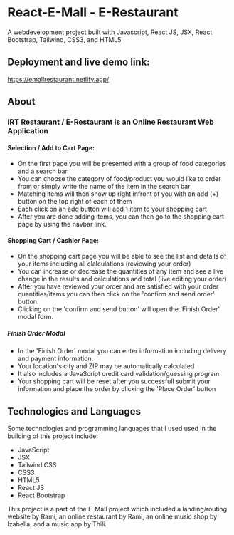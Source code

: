 # React-E-Mall - E-Restaurant
A webdevelopment project built with Javascript, React JS, JSX, React Bootstrap, Tailwind, CSS3, and HTML5

## Deployment and live demo link:
https://emallrestaurant.netlify.app/

## About 

### IRT Restaurant / E-Restaurant is an Online Restaurant Web Application

#### Selection / Add to Cart Page:
- On the first page you will be presented with a group of food categories and a search bar
- You can choose the category of food/product you would like to order from or simply write the name of the item in the search bar
- Matching items will then show up right infront of you with an add (+) button on the top right of each of them
- Each click on an add button will add 1 item to your shopping cart
- After you are done adding items, you can then go to the shopping cart page by using the navbar link.

#### Shopping Cart / Cashier Page:
- On the shopping cart page you will be able to see the list and details of your items including all clalculations (reviewing your order)
- You can increase or decrease the quantities of any item and see a live change in the results and calculations and total (live editing your order)
- After you have reviewed your order and are satisfied with your order quantities/items you can then click on the 'confirm and send order' button.
- Clicking on the 'confirm and send button' will open the 'Finish Order' modal form.
##### Finish Order Modal
- In the 'Finish Order' modal you can enter information including delivery and payment information.
- Your location's city and ZIP may be automatically calculated
- It also includes a JavaScript credit card validation/guessing program
- Your shopping cart will be reset after you successfull submit your information and place the order by clicking the 'Place Order' button

## Technologies and Languages 
Some technologies and programming languages that I used used in the building of this project include:
- JavaScript
- JSX
- Tailwind CSS
- CSS3
- HTML5
- React JS
- React Bootstrap


This project is a part of the E-Mall project which included a landing/routing website by Rami, an online restaurant by Rami, an online music shop by Izabella, and a music app by Thili.
